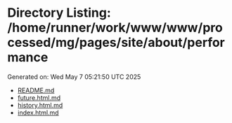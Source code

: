 # Directory Listing: /home/runner/work/www/www/processed/mg/pages/site/about/performance
Generated on: Wed May  7 05:21:50 UTC 2025

- [README.md](README.md)
- [future.html.md](future.html.md)
- [history.html.md](history.html.md)
- [index.html.md](index.html.md)
